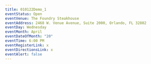 ```yaml
---
title: 010122Demo_1
eventStatus: Open
eventVenue: The Foundry Steakhouse
eventAddress: 2468 W. Venue Avenue, Suite 2000, Orlando, FL 32802
eventDay: Wednesday
eventMonth: April
eventDateOfMonth: "20"
eventTime: 6:00 PM
eventRegisterLink: x
eventDirectionsLink: x
eventAlert: false
---
```

